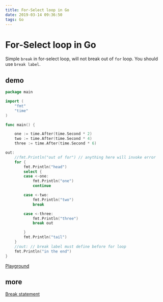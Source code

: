 ```yaml
---
title: For-Select loop in Go
date: 2019-03-14 09:36:50
tags: Go
---
```


# For-Select loop in Go

Simple `break` in for-select loop, will not break out of `for` loop. You should use `break label`.

<!--more-->

## demo

```go
package main

import (
    "fmt"
    "time"
)

func main() {

    one := time.After(time.Second * 2)
    two := time.After(time.Second * 4)
    three := time.After(time.Second * 6)

out:
    //fmt.Println("out of for") // anything here will invoke error
    for {
        fmt.Println("head")
        select {
        case <-one:
            fmt.Println("one")
            continue

        case <-two:
            fmt.Println("two")
            break

        case <-three:
            fmt.Println("three")
            break out

        }
        fmt.Println("tail")
    }
    //out: // break label must define before for loop
    fmt.Println("in the end")
}
```

[Playground](https://play.golang.org/p/vz_uQb4nhPz)

## more

[Break statement](https://golang.org/ref/spec#Break_statements)